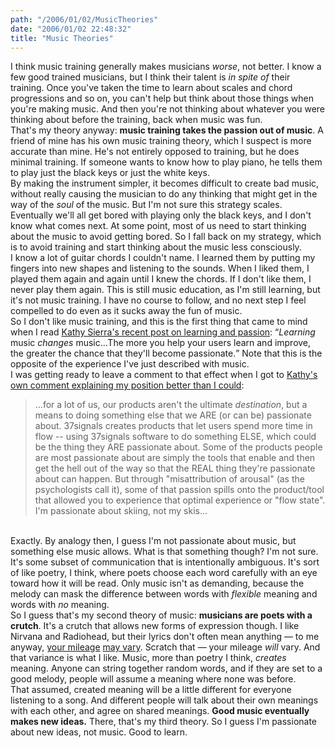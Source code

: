 ```yaml
---
path: "/2006/01/02/MusicTheories" 
date: "2006/01/02 22:48:32" 
title: "Music Theories" 
---
```

I think music training generally makes musicians *worse*, not better. I know a few good trained musicians, but I think their talent is *in spite of* their training. Once you've taken the time to learn about scales and chord progressions and so on, you can't help but think about those things when you're making music. And then you're not thinking about whatever you were thinking about before the training, back when music was fun.<br>That's my theory anyway: <strong>music training takes the passion out of music</strong>. A friend of mine has his own music training theory, which I suspect is more accurate than mine. He's not entirely opposed to training, but he does minimal training. If someone wants to know how to play piano, he tells them to play just the black keys or just the white keys.<br>By making the instrument simpler, it becomes difficult to create bad music, without really causing the musician to do any thinking that might get in the way of the *soul* of the music. But I'm not sure this strategy scales. Eventually we'll all get bored with playing only the black keys, and I don't know what comes next. At some point, most of us need to start thinking about the music to avoid getting bored. So I fall back on my strategy, which is to avoid training and start thinking about the music less consciously.<br>I know a lot of guitar chords I couldn't name. I learned them by putting my fingers into new shapes and listening to the sounds. When I liked them, I played them again and again until I knew the chords. If I don't like them, I never play them again. This is still music education, as I'm still learning, but it's not music training. I have no course to follow, and no next step I feel compelled to do even as it sucks away the fun of music.<br>So I don't like music training, and this is the first thing that came to mind when I read <a href="http://headrush.typepad.com/creating_passionate_users/2005/12/the_hires_user_.html">Kathy Sierra's recent post on learning and passion</a>: <q><i>Learning</i> music <i>changes</i> music...The more you help your users learn and improve, the greater the chance that they'll become passionate.</q> Note that this is the opposite of the experience I've just described with music.<br>I was getting ready to leave a comment to that effect when I got to <a href="http://headrush.typepad.com/creating_passionate_users/2005/12/the_hires_user_.html#c12443094">Kathy's own comment explaining my position better than I could</a>:<br><blockquote>...for a lot of us, our products aren't the ultimate *destination*, but a means to doing something else that we ARE (or can be) passionate about. 37signals creates products that let users spend more time in flow -- using 37signals software to do something ELSE, which could be the thing they ARE passionate about. Some of the products people are most passionate about are simply the tools that enable and then get the hell out of the way so that the REAL thing they're passionate about can happen. But through "misattribution of arousal" (as the psychologists call it), some of that passion spills onto the product/tool that allowed you to experience that optimal experience or "flow state".<br>I'm passionate about skiing, not my skis...</blockquote><br>Exactly. By analogy then, I guess I'm not passionate about music, but something else music allows. What is that something though? I'm not sure. It's some subset of communication that is intentionally ambiguous. It's sort of like poetry, I think, where poets choose each word carefully with an eye toward how it will be read. Only music isn't as demanding, because the melody can mask the difference between words with *flexible* meaning and words with *no* meaning.<br>So I guess that's my second theory of music: <strong>musicians are poets with a crutch</strong>. It's a crutch that allows new forms of expression though. I like Nirvana and Radiohead, but their lyrics don't often mean anything &#8212; to me anyway, <a href="http://www.songmeanings.net/artist.php?aid=34">your mileage</a> <a href="http://www.songmeanings.net/artist.php?aid=200">may vary</a>. Scratch that &#8212; your mileage *will* vary. And that variance is what I like. Music, more than poetry I think, *creates* meaning. Anyone can string together random words, and if they are set to a good melody, people will assume a meaning where none was before.<br>That assumed, created meaning will be a little different for everyone listening to a song. And different people will talk about their own meanings with each other, and agree on shared meanings. <strong>Good music eventually makes new ideas.</strong> There, that's my third theory. So I guess I'm passionate about new ideas, not music. Good to learn.